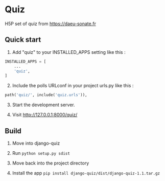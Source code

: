 # Quiz

H5P set of quiz from https://daeu-sonate.fr

## Quick start

1. Add "quiz" to your INSTALLED_APPS setting like this :

```python
INSTALLED_APPS = [
    ...
    'quiz',
]
```

2. Include the polls URLconf in your project urls.py like this :

```python
path('quiz/', include('quiz.urls')),
```

3. Start the development server.

4. Visit http://127.0.0.1:8000/quiz/

## Build

1. Move into django-quiz

2. Run `python setup.py sdist`

3. Move back into the project directory

4. Install the app `pip install django-quiz/dist/django-quiz-1.1.tar.gz`

